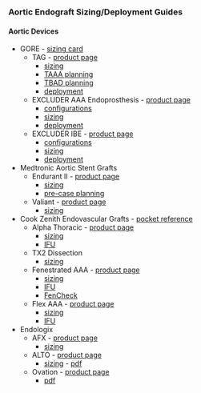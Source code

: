 ### Aortic Endograft Sizing/Deployment Guides

#### Aortic Devices  
- GORE - [sizing card](https://github.com/justincchoi/justincchoi.github.io/blob/abeb3de6aecb1490ee8f67fc54dfb192edd74ffe/AorticSizing/GORE%20Aortic%20Sizing.pdf)
  - TAG - [product page](https://www.goremedical.com/products/ctagac)
    - [sizing](https://www.goremedical.com/resource/AY0381-EN2)
    - [TAAA planning](https://www.goremedical.com/resource/21194016-EN)
    - [TBAD planning](https://www.goremedical.com/resource/21193951-EN)
    - [deployment](https://www.goremedical.com/resource/AW0124-EN2)
  - EXCLUDER AAA Endoprosthesis - [product page](https://www.goremedical.com/products/excluder)
    - [configurations](https://www.goremedical.com/resource/21189485-EN)
    - [sizing](https://www.goremedical.com/resource/2026108-EN)
    - [deployment](https://www.goremedical.com/video/excluder-aaa-endoprosthesis-animation)
  - EXCLUDER IBE - [product page](https://www.goremedical.com/products/excluder/ibe)
    - [configurations](https://www.goremedical.com/resource/21189485-EN)
    - [sizing](http://icaavcr.com/wp-content/uploads/2020/05/Gore-IBD-PLANING.pdf)
    - [deployment](https://www.goremedical.com/video/brightcove/excluder-iliac-branch-endoprosthesis-animation-video)
- Medtronic Aortic Stent Grafts
  - Endurant II - [product page](https://www.medtronic.com/us-en/healthcare-professionals/products/cardiovascular/aortic-stent-grafts/endurantii.html)
    - [sizing](https://www.medtronic.com/content/dam/medtronic-com/products/cardiovascular/aortic-stent-graft-products/endurant/documents/endurant-ii-sizing-sheet-us.pdf?bypassIM=true)
    - [pre-case planning](https://github.com/justincchoi/justincchoi.github.io/blob/d26d698e14a013704cc160ebfb226449fb623516/AorticSizing/Medtronic%20Endurant%20Precase%20Planning.pdf)
  - Valiant - [product page](https://www.medtronic.com/us-en/healthcare-professionals/products/cardiovascular/aortic-stent-grafts/valiant-thoracic-stent-graft-with-captivia-delivery-system.html)
    - [sizing](https://www.medtronic.com/content/dam/medtronic-com/products/cardiovascular/aortic-stent-graft-products/valiant/documents/valiant-stent-sizing-sheet-us.pdf#page=2?bypassIM=true)
- Cook Zenith Endovascular Grafts - [pocket reference](https://www.cookmedical.com/data/resources/AI-D22611-EN-F_M3_2016-01-27_111103.pdf)
  - Alpha Thoracic - [product page](https://aortic.cookmedical.com/thoracic/)
    - [sizing](https://mobileportfolio.cookmedical.com/public/16002/16002)
    - [IFU](https://www.cookmedical.com/data/IFU_PDF/I-ALPHA-THORACIC-442-03.PDF)
  - TX2 Dissection
    - [sizing](https://www.cookmedical.com/data/resources/AI-D46657-EN-F_M3_1548273377837.pdf)
  - Fenestrated AAA - [product page](https://aortic.cookmedical.com/visceral/)
    - [sizing](https://mobileportfolio.cookmedical.com/public/12922/12922)
    - [IFU](https://www.cookmedical.com/data/IFU_PDF/IFU-FU_V3.PDF)
    - [FenCheck](https://fencheck.cookmedical.com/zenfencheck/)  
  - Flex AAA - [product page](https://aortic.cookmedical.com/abdominal/)
    - [sizing](https://mobileportfolio.cookmedical.com/public/10233/10233)
    - [IFU](https://www.cookmedical.com/data/IFU_PDF/T_ZAAAF_REV5.PDF)
- Endologix
  - AFX - [product page](https://endologix.com/united-states/products/afx/)
    - [sizing](http://www.v-tech.se/wp-content/uploads/mm1103_afx2_reference_guide.pdf)
  - ALTO - [product page](https://endologix.com/united-states/products/alto/)
    - [sizing](https://endologix.com/wp-content/uploads/2021/01/MM2147-Rev-03-ALTO-Guide-Digital-Version_120220.pdf) - [pdf](https://endologix.com/wp-content/uploads/2021/10/390818414671-ALTO-Parts-List-US-MM2148-Rev-05.pdf)
  - Ovation - [product page](https://endologix.com/international/products/ovation/)
    - [pdf](http://www.v-tech.se/wp-content/uploads/ovation_ix_parts_list_ous.pdf)
